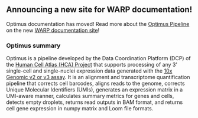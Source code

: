 ## Announcing a new site for WARP documentation!

Optimus documentation has moved! Read more about the [Optimus Pipeline](https://broadinstitute.github.io/warp/docs/Pipelines/Optimus_Pipeline/README) on the new [WARP documentation site](https://broadinstitute.github.io/warp/)!

### Optimus summary

Optimus is a pipeline developed by the Data Coordination Platform (DCP) of the [Human Cell Atlas (HCA) Project](https://data.humancellatlas.org/) that supports processing of any 3' single-cell and single-nuclei expression data generated with the [10x Genomic v2 or v3 assay](https://www.10xgenomics.com/solutions/single-cell/). It is an alignment and transcriptome quantification pipeline that corrects cell barcodes, aligns reads to the genome, corrects Unique Molecular Identifiers (UMIs), generates an expression matrix in a UMI-aware manner, calculates summary metrics for genes and cells, detects empty droplets, returns read outputs in BAM format, and returns cell gene expression in numpy matrix and Loom file formats. 

